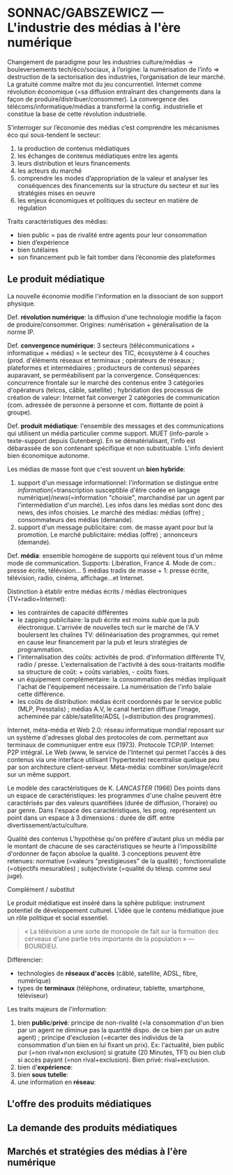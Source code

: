 # SONNAC/GABSZEWICZ — L'industrie des médias à l'ère numérique

Changement de paradigme pour les industries culture/médias → bouleversements tech/éco/sociaux, à l’origine: la numérisation de l’info ⇒ destruction de la sectorisation des industries, l’organisation de leur marché. La gratuité comme maître mot du jeu concurrentiel. Internet comme révolution économique \(=sa diffusion entraînant des changements dans la façon de produire/distribuer/consommer\). La convergence des télécoms/informatique/médias a transformé la config. industrielle et constitue la base de cette révolution industrielle.

S’interroger sur l’économie des médias c’est comprendre les mécanismes éco qui sous-tendent le secteur:

1. la production de contenus médiatiques
2. les échanges de contenus médiatiques entre les agents
3. leurs distribution et leurs financements
4. les acteurs du marché
5. comprendre les modes d’appropriation de la valeur et analyser les conséquences des financements sur la structure du secteur et sur les stratégies mises en oeuvre
6. les enjeux économiques et politiques du secteur en matière de régulation

Traits caractéristiques des médias:
* bien public = pas de rivalité entre agents pour leur consommation
* bien d’expérience
* bien tutélaires
* son financement pub le fait tomber dans l’économie des plateformes

## Le produit médiatique

La nouvelle économie modifie l'information en la dissociant de son support physique.

Def. **révolution numérique**: la diffusion d'une technologie modifie la façon de produire/consommer. Origines: numérisation + généralisation de la norme IP.

Def. **convergence numérique**: 3 secteurs (télécommunications + informatique + médias) = le secteur des TIC, écosystème à 4 couches (prod. d'éléments réseaux et terminaux ; opérateurs de réseaux ; plateformes et intermédiaires ; producteurs de contenus) séparées auparavant, se perméabilisent par la convergence. Conséquences: concurrence frontale sur le marché des contenus entre 3 catégories d'opérateurs (telcos, câble, satellite) ; hybridation des processus de création de valeur: Internet fait converger 2 catégories de communication (com. adressée de personne à personne et com. flottante de point à groupe).

Def. **produit médiatique**: l'ensemble des messages et des communications qui utilisent un média particulier comme support. MUET (info-parole > texte-support depuis Gutenberg). En se dématérialisant, l'info est débarassée de son contenant spécifique et non substituable. L'info devient bien économique autonome.

Les médias de masse font que c'est souvent un **bien hybride**:
1. support d'un message informationnel: l'information se distingue entre _information_(=transcription susceptible d'être codée en langage numérique)/_news_(=information "choisie", marchandisé par un agent par l'intermédiation d'un marché). Les infos dans les médias sont donc des news, des infos choisies. Le marché des médias: médias (offre) ; consommateurs des médias (demande).
2. support d'un message publicitaire: com. de masse ayant pour but la promotion. Le marché publicitaire: médias (offre) ; annonceurs (demande).

Def. **média**: ensemble homogène de supports qui relèvent tous d'un même mode de communication. Supports: Libération, France 4. Mode de com.: presse écrite, télévision... 5 médias tradis de masse + 1: presse écrite, télévision, radio, cinéma, affichage...et Internet.

Distinction à établir entre médias écrits / médias électroniques (TV+radio+Internet):
* les contraintes de capacité différentes
* le zapping publicitaire: la pub écrite est moins _subie_ que la pub électronique. L'arrivée de nouvelles tech sur le marché de l'A.V boulersent les chaînes TV: délinéarisation des programmes, qui remet en cause leur financement par la pub et leurs stratégies de programmation.
* l'internalisation des coûts: activités de prod. d'information différente TV, radio / presse. L'externalisation de l'activité à des sous-traitants modifie sa structure de coût: + coûts variables, - coûts fixes.
* un équipement complémentaire: la consommation des médias impliquait l'achat de l'équipement nécessaire. La numérisation de l'info balaie cette différence.
* les coûts de distribution: médias écrit coordonnés par le service public (MLP, Presstalis) ; médias A.V, le canal hertzien diffuse l'image, acheminée par câble/satellite/ADSL (=distribution des programmes).

Internet, méta-média et Web 2.0: réseau informatique mondial reposant sur un système d'adresses global des protocoles de com. permettant aux terminaux de communiquer entre eux (1973). Protocole TCP/IP. Internet: P2P intégral. Le Web (www, le service de l'Internet qui permet l'accès à des contenus via une interface utilisant l'hypertexte) recentralise quelque peu par son architecture client-serveur. Méta-média: combiner son/image/écrit sur un même support.

Le modèle des caractéristiques de K. _LANCASTER_ (1966)
Des points dans un espace de caractéristiques: les programmes d'une chaîne peuvent être caractérisés par des valeurs quantifiées (durée de diffusion, l'horaire) ou par genre. Dans l'espace des caractéristiques, les prog. représentent un point dans un espace à 3 dimensions : durée de diff. entre divertissement/actu/culture.

Qualité des contenus
L'hypothèse qu'on préfère d'autant plus un média par le montant de chacune de ses caractéristiques se heurte à l'impossibilité d'ordonner de façon absolue la qualité. 3 conceptions peuvent être retenues: normative (=valeurs "prestigieuses" de la qualité) ; fonctionnaliste (=objectifs mesurables) ; subjectiviste (=qualité du télesp. comme seul juge).

Complément / substitut

Le produit médiatique est inséré dans la sphère publique: instrument potentiel de développement culturel. L'idée que le contenu médiatique joue un rôle politique et social essentiel.
> « La télévision a une sorte de monopole de fait sur la formation des cerveaux d'une partie très importante de la population » — BOURDIEU.

Différencier:
* technologies de **réseaux d'accès** (câblé, satellite, ADSL, fibre, numérique)
* types de **terminaux** (téléphone, ordinateur, tablette, smartphone, téléviseur)

Les traits majeurs de l'information:
1. bien **public**/**privé**: principe de non-rivalité (=la consommation d'un bien par un agent ne diminue pas la quantité dispo. de ce bien par un autre agent) ; principe d'exclusion (=écarter des individus de la consommation d'un bien en lui fixant un prix). Ex: l'actualité, bien public pur (=non rival+non exclusion) si gratuite (20 Minutes, TF1) ou bien club si accès payant (=non rival+exclusion). Bien privé: rival+exclusion.
2. bien d'**expérience**:
3. bien **sous tutelle**:
4. une information en **réseau**:

## L'offre des produits médiatiques

## La demande des produits médiatiques

## Marchés et stratégies des médias à l'ère numérique






